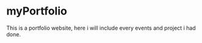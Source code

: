 # myPortfolio
This is a portfolio website, here i will include every events and project i had done.
